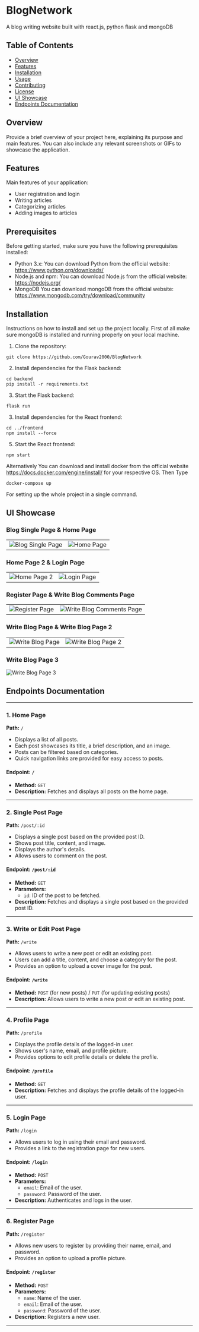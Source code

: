 # BlogNetwork

A blog writing website built with react.js, python flask and mongoDB

## Table of Contents

- [Overview](#overview)
- [Features](#features)
- [Installation](#installation)
- [Usage](#usage)
- [Contributing](#contributing)
- [License](#license)
- [UI Showcase](#ui-showcase)
- [Endpoints Documentation](#endpoints-documentation)

## Overview

Provide a brief overview of your project here, explaining its purpose and main features. You can also include any relevant screenshots or GIFs to showcase the application.

## Features

Main features of your application:
- User registration and login
- Writing articles
- Categorizing articles
- Adding images to articles

## Prerequisites

Before getting started, make sure you have the following prerequisites installed:

- Python 3.x: You can download Python from the official website: https://www.python.org/downloads/
- Node.js and npm: You can download Node.js from the official website: https://nodejs.org/
- MongoDB You can download mongoDB from the official website: https://www.mongodb.com/try/download/community

## Installation

Instructions on how to install and set up the project locally. First of all make sure mongoDB is installed and running properly on your local machine.

1. Clone the repository:<br>
  ```
  git clone https://github.com/Gourav2000/BlogNetwork
  ```
2. Install dependencies for the Flask backend:<br>
  ``` 
  cd backend
  pip install -r requirements.txt 
  ```
3. Start the Flask backend:
```
flask run
```
3. Install dependencies for the React frontend:
```
cd ../frontend
npm install --force
```
5. Start the React frontend:
```
npm start
```

Alternatively You can download and install docker from the official website https://docs.docker.com/engine/install/ for your respective OS. Then Type
```
docker-compose up
```
For setting up the whole project in a single command.

## UI Showcase

### Blog Single Page & Home Page
<table>
<tr>
<td><img src="screenshots/BlogSinglePage.png" alt="Blog Single Page"></td>
<td><img src="screenshots/HomePage.png" alt="Home Page"></td>
</tr>
</table>

### Home Page 2 & Login Page
<table>
<tr>
<td><img src="screenshots/HomePage2.png" alt="Home Page 2"></td>
<td><img src="screenshots/LoginPage.png" alt="Login Page"></td>
</tr>
</table>

### Register Page & Write Blog Comments Page
<table>
<tr>
<td><img src="screenshots/RegisterPage.png" alt="Register Page"></td>
<td><img src="screenshots/WriteBlogCommentsPage.png" alt="Write Blog Comments Page"></td>
</tr>
</table>

### Write Blog Page & Write Blog Page 2
<table>
<tr>
<td><img src="screenshots/WriteBlogPage.png" alt="Write Blog Page"></td>
<td><img src="screenshots/WriteBlogPage2.png" alt="Write Blog Page 2"></td>
</tr>
</table>

### Write Blog Page 3
![Write Blog Page 3](screenshots/WriteBlogPage3.png)

## Endpoints Documentation

---

### **1. Home Page**
**Path:** `/`
- Displays a list of all posts.
- Each post showcases its title, a brief description, and an image.
- Posts can be filtered based on categories.
- Quick navigation links are provided for easy access to posts.

#### Endpoint: `/`
- **Method:** `GET`
- **Description:** Fetches and displays all posts on the home page.

---

### **2. Single Post Page**
**Path:** `/post/:id`
- Displays a single post based on the provided post ID.
- Shows post title, content, and image.
- Displays the author's details.
- Allows users to comment on the post.

#### Endpoint: `/post/:id`
- **Method:** `GET`
- **Parameters:** 
  - `id`: ID of the post to be fetched.
- **Description:** Fetches and displays a single post based on the provided post ID.

---

### **3. Write or Edit Post Page**
**Path:** `/write`
- Allows users to write a new post or edit an existing post.
- Users can add a title, content, and choose a category for the post.
- Provides an option to upload a cover image for the post.

#### Endpoint: `/write`
- **Method:** `POST` (for new posts) / `PUT` (for updating existing posts)
- **Description:** Allows users to write a new post or edit an existing post.

---

### **4. Profile Page**
**Path:** `/profile`
- Displays the profile details of the logged-in user.
- Shows user's name, email, and profile picture.
- Provides options to edit profile details or delete the profile.

#### Endpoint: `/profile`
- **Method:** `GET`
- **Description:** Fetches and displays the profile details of the logged-in user.

---

### **5. Login Page**
**Path:** `/login`
- Allows users to log in using their email and password.
- Provides a link to the registration page for new users.

#### Endpoint: `/login`
- **Method:** `POST`
- **Parameters:**
  - `email`: Email of the user.
  - `password`: Password of the user.
- **Description:** Authenticates and logs in the user.

---

### **6. Register Page**
**Path:** `/register`
- Allows new users to register by providing their name, email, and password.
- Provides an option to upload a profile picture.

#### Endpoint: `/register`
- **Method:** `POST`
- **Parameters:**
  - `name`: Name of the user.
  - `email`: Email of the user.
  - `password`: Password of the user.
- **Description:** Registers a new user.

---






